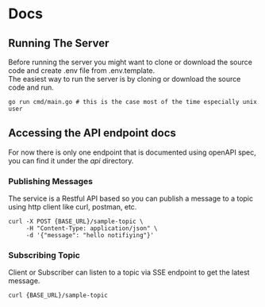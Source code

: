# Docs
## Running The Server
Before running the server you might want to clone or download the source code and create .env file from .env.template.  
The easiest way to run the server is by cloning or download the source code and run.
```
go run cmd/main.go # this is the case most of the time especially unix user
```

## Accessing the API endpoint docs
For now there is only one endpoint that is documented using openAPI spec, you can find it under the *api* directory.
### Publishing Messages
The service is a Restful API based so you can publish a message to a topic using http client like curl, postman, etc.
```
curl -X POST {BASE_URL}/sample-topic \
     -H "Content-Type: application/json" \
     -d '{"message": "hello notifiying"}'
```
### Subscribing Topic
Client or Subscriber can listen to a topic via SSE endpoint to get the latest message.
```
curl {BASE_URL}/sample-topic
```